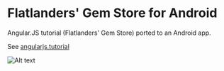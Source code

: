 # Flatlanders' Gem Store for Android #

Angular.JS tutorial (Flatlanders' Gem Store) ported to an Android app.

See [angularjs.tutorial](https://bitbucket.org/stpettersens/angularjs.tutorial)

![Alt text](/_gemStore_.png?raw=true "Gem Store Demo")
